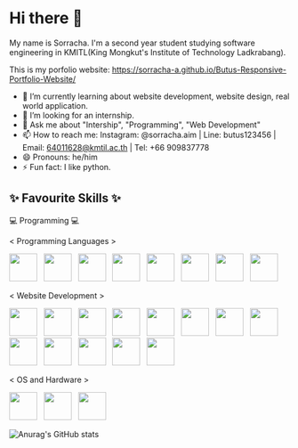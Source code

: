 # Hi there 👋
My name is Sorracha. I'm a second year student studying software engineering in KMITL(King Mongkut's Institute of Technology Ladkrabang).

This is my porfolio website: https://sorracha-a.github.io/Butus-Responsive-Portfolio-Website/

- 🌱 I’m currently learning about website development, website design, real world application.
- 👯 I’m looking for an internship.
- 💬 Ask me about "Intership", "Programming", "Web Development"
- 📫 How to reach me: Instagram: @sorracha.aim | Line: butus123456 | Email: 64011628@kmtil.ac.th | Tel: +66 909837778
- 😄 Pronouns: he/him
- ⚡ Fun fact: I like python.

## ✨ Favourite Skills ✨

💻 Programming 💻

< Programming Languages >

<div dir="auto">
  <a target="_blank" rel="noopener noreferrer nofollow" href="https://user-images.githubusercontent.com/77256757/196374604-6205ccd2-b5d6-40bb-8066-6fc533a11e43.png"><img height="50em" src="https://user-images.githubusercontent.com/77256757/196374604-6205ccd2-b5d6-40bb-8066-6fc533a11e43.png" style="max-width: 100%;"></a> &nbsp;
  <a target="_blank" rel="noopener noreferrer nofollow" href="https://user-images.githubusercontent.com/77256757/196375217-c0ad0061-648b-427c-a746-300855fe53f6.png"><img height="50em" src="https://user-images.githubusercontent.com/77256757/196375217-c0ad0061-648b-427c-a746-300855fe53f6.png" style="max-width: 100%;"></a> &nbsp;
  <a target="_blank" rel="noopener noreferrer nofollow" href="https://user-images.githubusercontent.com/77256757/196375385-0f3bf39b-b495-466c-b2f4-c38e7c364b80.png"><img height="50em" src="https://user-images.githubusercontent.com/77256757/196375385-0f3bf39b-b495-466c-b2f4-c38e7c364b80.png" style="max-width: 100%;"></a> &nbsp;
  <a target="_blank" rel="noopener noreferrer nofollow" href="https://user-images.githubusercontent.com/77256757/196375536-4b4c850d-8112-466f-ba28-b80508103575.png"><img height="50em" src="https://user-images.githubusercontent.com/77256757/196375536-4b4c850d-8112-466f-ba28-b80508103575.png" style="max-width: 100%;"></a> &nbsp;
  <a target="_blank" rel="noopener noreferrer nofollow" href="https://user-images.githubusercontent.com/77256757/196380433-0f6429b3-750f-4803-a3b8-4e241b352f1d.png"><img height="50em" src="https://user-images.githubusercontent.com/77256757/196380433-0f6429b3-750f-4803-a3b8-4e241b352f1d.png" style="max-width: 100%;"></a> &nbsp;
  <a target="_blank" rel="noopener noreferrer nofollow" href="https://user-images.githubusercontent.com/77256757/196375845-635ee3b9-2fed-48f2-b7d1-723b4a1e9b6d.png"><img height="50em" src="https://user-images.githubusercontent.com/77256757/196375845-635ee3b9-2fed-48f2-b7d1-723b4a1e9b6d.png" style="max-width: 100%;"></a> &nbsp;
  <a target="_blank" rel="noopener noreferrer nofollow" href="https://user-images.githubusercontent.com/77256757/196379462-610f0781-9f7c-4d91-9b67-ae10ab87b7cc.png"><img height="50em" src="https://user-images.githubusercontent.com/77256757/196379462-610f0781-9f7c-4d91-9b67-ae10ab87b7cc.png" style="max-width: 100%;"></a> &nbsp;
  <a target="_blank" rel="noopener noreferrer nofollow" href="https://user-images.githubusercontent.com/77256757/196379594-ab080bef-2386-474d-a9f2-53931238bfa3.png"><img height="50em" src="https://user-images.githubusercontent.com/77256757/196379594-ab080bef-2386-474d-a9f2-53931238bfa3.png" style="max-width: 100%;"></a> &nbsp;
</div>

< Website Development >

<div dir="auto">
  <a target="_blank" rel="noopener noreferrer nofollow" href="https://user-images.githubusercontent.com/77256757/196376318-7ce5e1be-f6da-40b1-87c8-9c1348038abb.png"><img height="50em" src="https://user-images.githubusercontent.com/77256757/196376318-7ce5e1be-f6da-40b1-87c8-9c1348038abb.png" style="max-width: 100%;"></a> &nbsp;
  <a target="_blank" rel="noopener noreferrer nofollow" href="https://user-images.githubusercontent.com/77256757/196376480-c37329c9-7485-4ed9-b117-32f6a83f8724.png"><img height="50em" src="https://user-images.githubusercontent.com/77256757/196376480-c37329c9-7485-4ed9-b117-32f6a83f8724.png" style="max-width: 100%;"></a> &nbsp;
  <a target="_blank" rel="noopener noreferrer nofollow" href="https://user-images.githubusercontent.com/77256757/196376736-86069100-4c67-4908-b11b-a37f43737b91.png"><img height="50em" src="https://user-images.githubusercontent.com/77256757/196376736-86069100-4c67-4908-b11b-a37f43737b91.png" style="max-width: 100%;"></a> &nbsp;
  <a target="_blank" rel="noopener noreferrer nofollow" href="https://user-images.githubusercontent.com/77256757/196376846-baf4b196-2802-4271-983b-3dfb0450e1ef.png"><img height="50em" src="https://user-images.githubusercontent.com/77256757/196376846-baf4b196-2802-4271-983b-3dfb0450e1ef.png" style="max-width: 100%;"></a> &nbsp;
  <a target="_blank" rel="noopener noreferrer nofollow" href="https://user-images.githubusercontent.com/77256757/196377799-aeb1992e-472d-4812-98e3-774fee43239a.png"><img height="50em" src="https://user-images.githubusercontent.com/77256757/196377799-aeb1992e-472d-4812-98e3-774fee43239a.png" style="max-width: 100%;"></a> &nbsp;
  <a target="_blank" rel="noopener noreferrer nofollow" href="https://user-images.githubusercontent.com/77256757/196376793-55f7a528-d435-426f-a74a-15e0c0ea93a6.png"><img height="50em" src="https://user-images.githubusercontent.com/77256757/196376793-55f7a528-d435-426f-a74a-15e0c0ea93a6.png" style="max-width: 100%;"></a> &nbsp;
  <a target="_blank" rel="noopener noreferrer nofollow" href="https://user-images.githubusercontent.com/77256757/196376883-06beb69e-b6d8-4e71-b358-59ed691fdf00.png"><img height="50em" src="https://user-images.githubusercontent.com/77256757/196376883-06beb69e-b6d8-4e71-b358-59ed691fdf00.png" style="max-width: 100%;"></a> &nbsp;
  <a target="_blank" rel="noopener noreferrer nofollow" href="https://user-images.githubusercontent.com/77256757/196377815-a1116e9c-1316-48d2-8a9d-c38f0f0dd223.png"><img height="50em" src="https://user-images.githubusercontent.com/77256757/196377815-a1116e9c-1316-48d2-8a9d-c38f0f0dd223.png" style="max-width: 100%;"></a> &nbsp;
  <a target="_blank" rel="noopener noreferrer nofollow" href="https://user-images.githubusercontent.com/77256757/196377825-c8d5a36f-777e-4837-9949-9e71dd100fc4.png"><img height="50em" src="https://user-images.githubusercontent.com/77256757/196377825-c8d5a36f-777e-4837-9949-9e71dd100fc4.png" style="max-width: 100%;"></a> &nbsp;
  <a target="_blank" rel="noopener noreferrer nofollow" href="https://user-images.githubusercontent.com/77256757/196378530-0639324d-e0c7-4367-862d-128245b15914.png"><img height="50em" src="https://user-images.githubusercontent.com/77256757/196378530-0639324d-e0c7-4367-862d-128245b15914.png" style="max-width: 100%;"></a> &nbsp;
  <a target="_blank" rel="noopener noreferrer nofollow" href="https://user-images.githubusercontent.com/77256757/196380446-6ceebd44-f3c3-47a0-96e2-6151d71a5577.png"><img height="50em" src="https://user-images.githubusercontent.com/77256757/196380446-6ceebd44-f3c3-47a0-96e2-6151d71a5577.png" style="max-width: 100%;"></a> &nbsp;
  <a target="_blank" rel="noopener noreferrer nofollow" href="https://user-images.githubusercontent.com/77256757/196381302-b44b7306-a692-4f69-b8d6-c61ae54af649.png"><img height="50em" src="https://user-images.githubusercontent.com/77256757/196381302-b44b7306-a692-4f69-b8d6-c61ae54af649.png" style="max-width: 100%;"></a> &nbsp;
  <a target="_blank" rel="noopener noreferrer nofollow" href="https://user-images.githubusercontent.com/77256757/196381506-f5f8a8d3-7550-4cf9-8355-65925555a575.png"><img height="50em" src="https://user-images.githubusercontent.com/77256757/196381506-f5f8a8d3-7550-4cf9-8355-65925555a575.png" style="max-width: 100%;"></a> &nbsp;
</div>
     
< OS and Hardware >

<div dir="auto">
  <a target="_blank" rel="noopener noreferrer nofollow" href="https://user-images.githubusercontent.com/77256757/196380460-5d074cc5-9f6c-4b77-ac03-d6c9c85ca9fe.png"><img height="50em" src="https://user-images.githubusercontent.com/77256757/196380460-5d074cc5-9f6c-4b77-ac03-d6c9c85ca9fe.png" style="max-width: 100%;"></a> &nbsp;
  <a target="_blank" rel="noopener noreferrer nofollow" href="https://user-images.githubusercontent.com/77256757/198195696-22af5771-a6cd-4bab-852c-bdf353cbdc73.png"><img height="50em" src="https://user-images.githubusercontent.com/77256757/198195696-22af5771-a6cd-4bab-852c-bdf353cbdc73.png" style="max-width: 100%;"></a> &nbsp;
  <a target="_blank" rel="noopener noreferrer nofollow" href="https://user-images.githubusercontent.com/77256757/198195699-67870e80-057a-4146-b84e-7cf60e830a5c.png"><img height="50em" src="https://user-images.githubusercontent.com/77256757/198195699-67870e80-057a-4146-b84e-7cf60e830a5c.png" style="max-width: 100%;"></a> &nbsp;
</div>

![Anurag's GitHub stats](https://github-readme-stats.vercel.app/api?username=Sorracha-A&hide=contribs,issues,prs&theme=radical)

    
